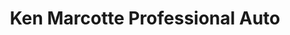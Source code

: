 ---
title: "Ken Marcotte Professional Auto"
url: /loveland/ken-marcotte-professional-auto/
shop: car repair
---